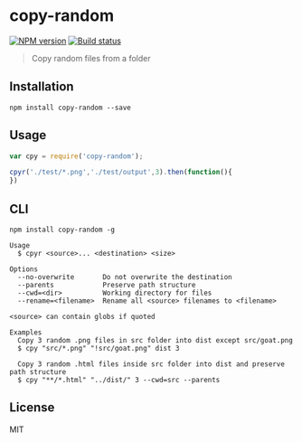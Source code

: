 # copy-random

[![NPM version][npm-image]][npm-url]
[![Build status][travis-image]][travis-url]
<!-- [![Test coverage][coveralls-image]][coveralls-url] -->

> Copy random files from a folder

## Installation

```
npm install copy-random --save
```

## Usage

```javascript
var cpy = require('copy-random');

cpyr('./test/*.png','./test/output',3).then(function(){
})
```

## CLI

```
npm install copy-random -g
```

```
Usage
  $ cpyr <source>... <destination> <size>

Options
  --no-overwrite       Do not overwrite the destination
  --parents            Preserve path structure
  --cwd=<dir>          Working directory for files
  --rename=<filename>  Rename all <source> filenames to <filename>

<source> can contain globs if quoted

Examples
  Copy 3 random .png files in src folder into dist except src/goat.png
  $ cpy "src/*.png" "!src/goat.png" dist 3

  Copy 3 random .html files inside src folder into dist and preserve path structure
  $ cpy "**/*.html" "../dist/" 3 --cwd=src --parents
```


## License

MIT

[npm-image]: https://img.shields.io/npm/v/copy-random.svg?style=flat-square
[npm-url]: https://npmjs.org/package/copy-random
[travis-image]: https://img.shields.io/travis/webcaetano/copy-random.svg?style=flat-square
[travis-url]: https://travis-ci.org/webcaetano/copy-random
<!-- [coveralls-image]: https://img.shields.io/coveralls/blakeembrey/copy-random.svg?style=flat 
[coveralls-url]: https://coveralls.io/r/blakeembrey/copy-random?branch=master
-->
